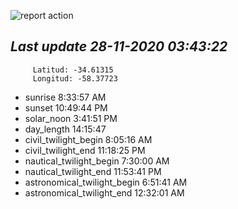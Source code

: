 ![report action](https://github.com/matiasz8/actions-for-reports/workflows/report%20action/badge.svg?branch=develop) 


## *****Last update 28-11-2020 03:43:22*****



		 Latitud: -34.61315
		 Longitud: -58.37723

 - sunrise 	 8:33:57 AM
 - sunset 	 10:49:44 PM
 - solar_noon 	 3:41:51 PM
 - day_length 	 14:15:47
 - civil_twilight_begin 	 8:05:16 AM
 - civil_twilight_end 	 11:18:25 PM
 - nautical_twilight_begin 	 7:30:00 AM
 - nautical_twilight_end 	 11:53:41 PM
 - astronomical_twilight_begin 	 6:51:41 AM
 - astronomical_twilight_end 	 12:32:01 AM
